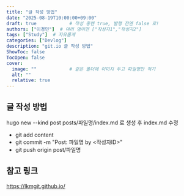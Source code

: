 ```yaml
---
title: "글 작성 방법"
date: "2025-08-19T10:00:00+09:00"
draft: true            # 작성 중엔 true, 발행 전엔 false 로!
authors: ["이경민"]  # 여러 명이면 ["작성자1","작성자2"]
tags: ["Study"]  # 자유롭게
categories: ["Devlog"]
description: "git.io 글 작성 방법"
ShowToc: false
TocOpen: false
cover:
  image: ""            # 같은 폴더에 이미지 두고 파일명만 적기
  alt: ""
  relative: true
---
```


<!--more-->

## 글 작성 방법

hugo new --kind post posts/파일명/index.md 로 생성 후
index.md 수정 

- git add content 
- git commit -m "Post: 파일명 by <작성자ID>"
- git push origin post/파일명
 

## 참고 링크
https://lkmgit.github.io/ 
